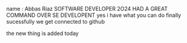 name : Abbas Riaz
SOFTWARE DEVELOPER
2O24
HAD A GREAT COMMAND OVER SE DEVELOPENT
yes i have what you can do
finally sucessfully we get connected to github

the new thing is added today